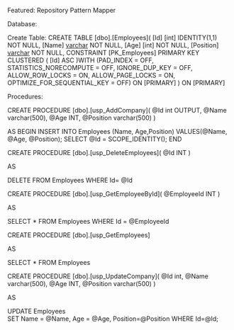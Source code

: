 Featured:
Repository Pattern
Mapper

Database:

Create Table:
CREATE TABLE [dbo].[Employees](
	[Id] [int] IDENTITY(1,1) NOT NULL,
	[Name] [varchar](500) NOT NULL,
	[Age] [int] NOT NULL,
	[Position] [varchar](500) NOT NULL,
 CONSTRAINT [PK_Employees] PRIMARY KEY CLUSTERED 
(
	[Id] ASC
)WITH (PAD_INDEX = OFF, STATISTICS_NORECOMPUTE = OFF, IGNORE_DUP_KEY = OFF, ALLOW_ROW_LOCKS = ON, ALLOW_PAGE_LOCKS = ON, OPTIMIZE_FOR_SEQUENTIAL_KEY = OFF) ON [PRIMARY]
) ON [PRIMARY]

Procedures:

CREATE PROCEDURE [dbo].[usp_AddCompany](
@Id int OUTPUT,
@Name varchar(500),
@Age INT,
@Position varchar(500)
)

AS
BEGIN 
    INSERT INTO Employees (Name, Age,Position) 
	VALUES(@Name, @Age, @Position);
    SELECT @Id = SCOPE_IDENTITY();
END


CREATE PROCEDURE [dbo].[usp_DeleteEmployees](
@Id INT
)

AS 

DELETE FROM Employees 
WHERE Id= @Id


CREATE PROCEDURE [dbo].[usp_GetEmployeeById](
@EmployeeId INT 
)

AS 

SELECT * FROM Employees WHERE Id = @EmployeeId


CREATE PROCEDURE [dbo].[usp_GetEmployees]

AS 

SELECT * FROM Employees


CREATE PROCEDURE [dbo].[usp_UpdateCompany](
@Id int,
@Name varchar(500),
@Age INT,
@Position varchar(500)
)

AS 

UPDATE Employees  
SET 
Name = @Name, 
Age = @Age,
Position=@Position
WHERE Id=@Id;
